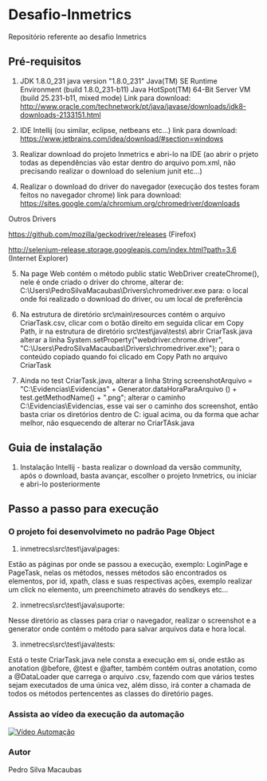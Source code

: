# Desafio-Inmetrics
 Repositório referente ao desafio Inmetrics
## Pré-requisitos

1. JDK 1.8.0_231
java version "1.8.0_231"
Java(TM) SE Runtime Environment (build 1.8.0_231-b11)
Java HotSpot(TM) 64-Bit Server VM (build 25.231-b11, mixed mode)
Link para download: http://www.oracle.com/technetwork/pt/java/javase/downloads/jdk8-downloads-2133151.html

2. IDE Intellij (ou similar, eclipse, netbeans etc...) 
link para download: https://www.jetbrains.com/idea/download/#section=windows

3. Realizar download do projeto Inmetrics e abri-lo na IDE (ao abrir o prjeto todas as dependências vão estar dentro do arquivo pom.xml, não precisando realizar o download do selenium junit etc...)

4. Realizar o download do driver do navegador (execução dos testes foram feitos no navegador chrome)
link para download: https://sites.google.com/a/chromium.org/chromedriver/downloads

Outros Drivers 

https://github.com/mozilla/geckodriver/releases (Firefox) 

http://selenium-release.storage.googleapis.com/index.html?path=3.6 (Internet Explorer) 

5. Na page Web contém o método public static WebDriver createChrome(), nele é onde criado o driver do chrome, alterar de: C:\Users\PedroSilvaMacaubas\Drivers\chromedriver.exe para: o local onde foi realizado o download do driver, ou um local de preferência

6. Na estrutura de diretório src\main\resources contém o arquivo CriarTask.csv, clicar com o botão direito em seguida clicar em Copy Path, ir na estrutura de diretório src\test\java\tests\ abrir CriarTask.java alterar a linha         System.setProperty("webdriver.chrome.driver", "C:\\Users\\PedroSilvaMacaubas\\Drivers\\chromedriver.exe"); para o conteúdo copiado quando foi clicado em Copy Path no arquivo CriarTask

7. Ainda no test CriarTask.java, alterar a linha String screenshotArquivo = "C:\\Evidencias\\Evidencias" + Generator.dataHoraParaArquivo () + test.getMethodName() + ".png"; alterar o caminho C:\\Evidencias\\Evidencias, esse vai ser o caminho dos screenshot, então basta criar os diretórios dentro de C: igual acima, ou da forma que achar melhor, não esquecendo de alterar no CriarTAsk.java


## Guia de instalação

1. Instalação Intellij - basta realizar o download da versão community, após o download, basta avançar, escolher o projeto Inmetrics, ou iniciar e abri-lo posteriormente

## Passo a passo para execução

### O projeto foi desenvolvimeto no padrão Page Object

1. inmetrecs\src\test\java\pages:

Estão as páginas por onde se passou a execução, exemplo: LoginPage e PageTask, nelas os métodos, nesses métodos são encontrados os elementos, por id, xpath, class e suas respectivas ações, exemplo realizar um click no elemento, um preenchimeto através do sendkeys etc...

2. inmetrecs\src\test\java\suporte:

Nesse diretório as classes para criar o navegador, realizar o screenshot e a generator onde contém o método para salvar arquivos data e hora local.

3. inmetrecs\src\test\java\tests:

Está o teste CriarTask.java nele consta a execução em si, onde estão as anotation @before, @test e @after, também contém outras anotation, como a @DataLoader que carrega o arquivo .csv, fazendo com que vários testes sejam executados de uma única vez, além disso, irá conter a chamada de todos os métodos pertencentes as classes do diretório pages.

### Assista ao vídeo da execução da automação
[![Vídeo Automação](http://img.youtube.com/vi/Bs6UGdk546g/0.jpg)](http://www.youtube.com/watch?v=Bs6UGdk546g "Vídeo Automação")

### Autor

Pedro Silva Macaubas






